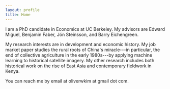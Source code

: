 ```yaml
---
layout: profile
title: Home
---
```


<!--<img src ="/images/hong_kong.png" alt="Hong Kong" />-->

I am a PhD candidate in Economics at UC Berkeley. My advisors are Edward Miguel, Benjamin Faber, Jón Steinsson, and Barry Eichengreen.

My research interests are in development and economic history. My job market paper studies the rural roots of China's miracle---in particular, the end of collective agriculture in the early 1980s---by applying machine learning to historical satellite imagery. My other research includes both historical work on the rise of East Asia and contemporary fieldwork in Kenya.

You can reach me by email at oliverwkim at gmail dot com.